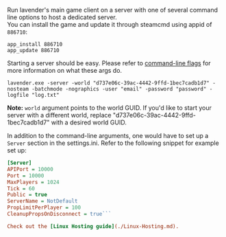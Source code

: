 Run lavender's main game client on a server with one of several command line options to host a dedicated server.  
You can install the game and update it through steamcmd using appid of `886710`:

````
app_install 886710
app_update 886710
````

Starting a server should be easy. Please refer to [command-line flags](./command-line-flags.md) for more information on what these args do.
````
lavender.exe -server -world "d737e06c-39ac-4442-9ffd-1bec7cadb1d7" -nosteam -batchmode -nographics -user "email" -password "password" -logfile "log.txt"
````

**Note:** `world` argument points to the world GUID. If you'd like to start your server with a different world, replace "d737e06c-39ac-4442-9ffd-1bec7cadb1d7" with a desired world GUID.

In addition to the command-line arguments, one would have to set up a `Server` section in the settings.ini. Refer to the following snippet for example set up:

```ini
[Server]
APIPort = 10000
Port = 10000
MaxPlayers = 1024
Tick = 60
Public = true
ServerName = NotDefault
PropLimitPerPlayer = 100
CleanupPropsOnDisconnect = true```

Check out the [Linux Hosting guide](./Linux-Hosting.md).